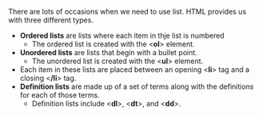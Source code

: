 There are lots of occasions when we need to use list. HTML provides us with three different types.
- **Ordered lists** are lists where each item in thje list is numbered
  - The ordered list is created with the <**ol**> element.
- **Unordered lists** are lists that begin with a bullet point.
  - The unordered list is created with the <**ul**> element.
- Each item in these lists are placed between an opening <**li**> tag and a closing <**/li**> tag.
- **Definition lists** are made up of a set of terms along with the definitions for each of those terms.
  - Definition lists include <**dl**>, <**dt**>, and <**dd**>.
